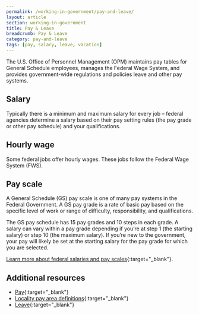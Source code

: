 ```yaml
---
permalink: /working-in-government/pay-and-leave/
layout: article
section: working-in-government
title: Pay & Leave
breadcrumb: Pay & Leave
category: pay-and-leave
tags: [pay, salary, leave, vacation]
---
```


The U.S. Office of Personnel Management (OPM) maintains pay tables for General Schedule employees, manages the Federal Wage System, and provides government-wide regulations and policies leave and other pay systems.

## Salary
Typically there is a minimum and maximum salary for every job – federal agencies determine a salary based on their pay setting rules (the pay grade or other pay schedule) and your qualifications.

## Hourly wage
Some federal jobs offer hourly wages. These jobs follow the Federal Wage System (FWS).

## Pay scale
A General Schedule (GS) pay scale is one of many pay systems in the Federal Government. A GS pay grade is a rate of basic pay based on the specific level of work or range of difficulty, responsibility, and qualifications.

The GS pay schedule has 15 pay grades and 10 steps in each grade. A salary can vary within a pay grade depending if you’re at step 1 (the starting salary) or step 10 (the maximum salary). If you’re new to the government, your pay will likely be set at the starting salary for the pay grade for which you are selected.

[Learn more about federal salaries and pay scales](https://www.opm.gov/policy-data-oversight/pay-leave/salaries-wages/){:target="_blank"}.


## Additional resources

* [Pay](https://www.opm.gov/policy-data-oversight/pay-leave/pay-administration/ "opm.gov"){:target="_blank"}
* [Locality pay area definitions](https://www.opm.gov/policy-data-oversight/pay-leave/salaries-wages/2016/locality-pay-area-definitions/){:target="_blank"}
* [Leave](https://www.opm.gov/policy-data-oversight/pay-leave/leave-administration/ "opm.gov"){:target="_blank"}

